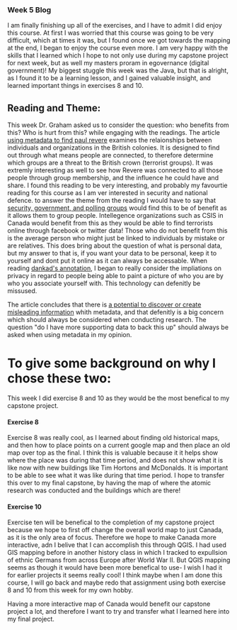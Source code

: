 ### Week 5 Blog

I am finally finishing up all of the exercises, and I have to admit I did enjoy this course. At first I was worried that this course was going to be very difficult, which at times it was, but I found once we got towards the mapping at the end, I began to enjoy the course even more. I am very happy with the skills that I learned which I hope to not only use during my capstone project for next week, but as well my masters proram in egovernance (digital government)! My biggest stuggle this week was the Java, but that is alright, as I found it to be a learning lesson, and I gained valuable insight, and learned important things in exercises 8 and 10. 

## Reading and Theme: 
This week Dr. Graham asked us to consider the question: who benefits from this? Who is hurt from this? while engaging with the readings. 
The article [using metadata to find paul revere](https://kieranhealy.org/blog/archives/2013/06/09/using-metadata-to-find-paul-revere/) examines the relaionships between individuals and organizations in the British colonies. It is designed to find out through what means people are connected, to therefore determine which groups are a threat to the British crown (terrorist groups). It was extremly interesting as well to see how Revere was connected to all those people through group membership, and the influence he could have and share.
I found this reading to be very interesting, and probably my favourtie reading for this course as I am ver interested in security and national defence. 
to answer the theme from the reading I would have to say that [security, government, and polling groups](https://hyp.is/77iuVovWEemcPSfpd_EVIQ/kieranhealy.org/blog/archives/2013/06/09/using-metadata-to-find-paul-revere/) would find this to be of benefit as it allows them to group people. Intellegence organizations such as CSIS in Canada would benefit from this as they would be able to find terrorists online through facebook or twitter data!
Those who do not benefit from this is the average person who might just be linked to individuals by mistake or are relatives. This does bring about the question of what is personal data, but my answer to that is, if you want your data to be personal, keep it to yourself and dont put it online as it can always be accessable. 
When reading [dankad's annotation](https://hyp.is/L8lIAoezEemJFo8cLyz6kg/kieranhealy.org/blog/archives/2013/06/09/using-metadata-to-find-paul-revere/), I began to really consider the impliations on privacy in regard to people being able to paint a picture of who you are by who you associate yourself with. This technology can defenitly be missused.

The article concludes that there is [a potential to discover or create misleading information](https://hyp.is/PBDIRIvaEemVZS_AxcPWnQ/kieranhealy.org/blog/archives/2013/06/09/using-metadata-to-find-paul-revere/) whith metadata, and that defenitly is a big concern which should always be considered when conducting research. The question "do I have more supporting data to back this up" should always be asked when using metadata in my opinion. 


# To give some background on why I chose these two:
This week I did exercise 8 and 10 as they would be the most benefical to my capstone project.

#### Exercise 8
Exercise 8 was really cool, as I learned about finding old historical maps, and then how to place points on a current google map and then place an old map over top as the final. I think this is valuable because it it helps show where the place was during that time period, and does not show what it is like now with new buildings like Tim Hortons and McDonalds. It is important to be able to see what it was like during that time period. I hope to transfer this over to my final capstone, by having the map of where the atomic research was conducted and the buildings which are there!


#### Exercise 10
Exercise ten will be benefical to the completion of my capstone project because we hope to first off change the overall world map to just Canada, as it is the only area of focus. Therefore we hope to make Canada more interactive, adn I belive that I can accomplish this through QGIS. I had used GIS mapping before in another history class in which I tracked to expullsion of ethnic Germans from across Europe after World War II. But QGIS mapping seems as though it would have been more benefical to use- I wish I had it for earlier projects it seems really cool! I think maybe when I am done this course, I will go back and maybe redo that assignment using both exercise 8 and 10 from this week for my own hobby. 

Having a more interactive map of Canada would benefit our capstone project a lot, and therefore I want to try and transfer what I learned here into my final project.
